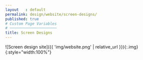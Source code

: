 ```yaml
---
layout   : default
permalink: design/website/screen-designs/
published: true
# Custom Page Variables
# ─────────────────────
title: Screen Designs
---
```

![Screen design site]({{ 'img/website.png' | relative_url }}){:.img}{:style="width:100%"}
